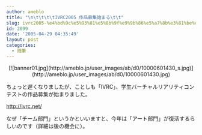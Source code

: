 ```yaml
---
author: ameblo
title: "\n\t\t\t\tIVRC2005 作品募集始まる\t\t"
slug: ivrc2005-%e4%bd%9c%e5%93%81%e5%8b%9f%e9%9b%86%e5%a7%8b%e3%81%be%e3%82%8b
id: 2099
date: '2005-04-29 04:35:49'
layout: post
categories:
  - 随筆
---
```


<div align="center">[![banner01.jpg](http://ameblo.jp/user_images/ab/d0/10000601430_s.jpg)](http://ameblo.jp/user_images/ab/d0/10000601430.jpg)</div>

ちょっと遅くなりましたが、ことしも「IVRC」、学生バーチャルリアリティコンテストの作品募集が始まりました。  

http://ivrc.net/  

なぜ「チーム部門」というかといいますと、今年は「アート部門」が復活するらしいのです（詳細は後の機会に）。